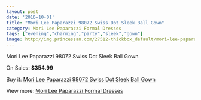 ```yaml
---
layout: post
date: '2016-10-01'
title: "Mori Lee Paparazzi 98072 Swiss Dot Sleek Ball Gown"
category: Mori Lee Paparazzi Formal Dresses
tags: ["evening","charming","party","sleek","gown"]
image: http://img.princessan.com/27512-thickbox_default/mori-lee-paparazzi-98072-swiss-dot-sleek-ball-gown.jpg
---
```

Mori Lee Paparazzi 98072 Swiss Dot Sleek Ball Gown

On Sales: **$354.99**
<a href="https://www.princessan.com/en/12556-mori-lee-paparazzi-98072-swiss-dot-sleek-ball-gown.html"><amp-img layout="responsive" width="600" height="600" src="//img.princessan.com/27512-thickbox_default/mori-lee-paparazzi-98072-swiss-dot-sleek-ball-gown.jpg" alt="Mori Lee Paparazzi 98072 Swiss Dot Sleek Ball Gown 0" /></a>
<a href="https://www.princessan.com/en/12556-mori-lee-paparazzi-98072-swiss-dot-sleek-ball-gown.html"><amp-img layout="responsive" width="600" height="600" src="//img.princessan.com/27513-thickbox_default/mori-lee-paparazzi-98072-swiss-dot-sleek-ball-gown.jpg" alt="Mori Lee Paparazzi 98072 Swiss Dot Sleek Ball Gown 1" /></a>
<a href="https://www.princessan.com/en/12556-mori-lee-paparazzi-98072-swiss-dot-sleek-ball-gown.html"><amp-img layout="responsive" width="600" height="600" src="//img.princessan.com/27514-thickbox_default/mori-lee-paparazzi-98072-swiss-dot-sleek-ball-gown.jpg" alt="Mori Lee Paparazzi 98072 Swiss Dot Sleek Ball Gown 2" /></a>

Buy it: [Mori Lee Paparazzi 98072 Swiss Dot Sleek Ball Gown](https://www.princessan.com/en/12556-mori-lee-paparazzi-98072-swiss-dot-sleek-ball-gown.html "Mori Lee Paparazzi 98072 Swiss Dot Sleek Ball Gown")

View more: [Mori Lee Paparazzi Formal Dresses](https://www.princessan.com/en/91- "Mori Lee Paparazzi Formal Dresses")